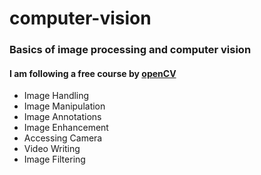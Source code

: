# computer-vision

### Basics of image processing and computer vision
#### I am following a free course by [openCV](https://opencv.org/university/free-opencv-course/?utm_source=opcvu&utm_medium=menu&utm_campaign=obc)

* Image Handling
* Image Manipulation
* Image Annotations
* Image Enhancement
* Accessing Camera
* Video Writing
* Image Filtering